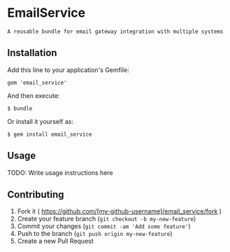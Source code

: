 # EmailService
    A reusable bundle for email gateway integration with multiple systems

## Installation

Add this line to your application's Gemfile:

    gem 'email_service'

And then execute:

    $ bundle

Or install it yourself as:

    $ gem install email_service

## Usage

TODO: Write usage instructions here

## Contributing

1. Fork it ( https://github.com/[my-github-username]/email_service/fork )
2. Create your feature branch (`git checkout -b my-new-feature`)
3. Commit your changes (`git commit -am 'Add some feature'`)
4. Push to the branch (`git push origin my-new-feature`)
5. Create a new Pull Request
